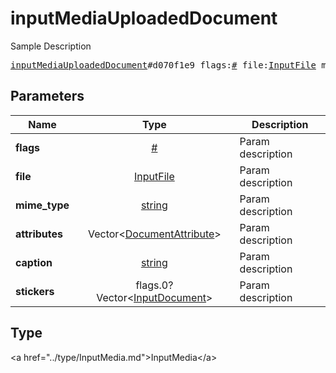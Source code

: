# inputMediaUploadedDocument

Sample Description

<pre>
<a href="../constructor/inputMediaUploadedDocument.md">inputMediaUploadedDocument</a>#d070f1e9 flags:<a href="../type/#.md">#</a> file:<a href="../type/InputFile.md">InputFile</a> mime_type:<a href="../type/string.md">string</a> attributes:Vector&lt;<a href="../type/DocumentAttribute.md">DocumentAttribute</a>&gt; caption:<a href="../type/string.md">string</a> stickers:flags.0?Vector&lt;<a href="../type/InputDocument.md">InputDocument</a>&gt; = <a href="../type/InputMedia.md">InputMedia</a>;
</pre>

## Parameters

| Name | Type | Description |
|------|:----:|-------------|
| **flags** | <a href="../type/#.md">#</a> | Param description |
| **file** | <a href="../type/InputFile.md">InputFile</a> | Param description |
| **mime_type** | <a href="../type/string.md">string</a> | Param description |
| **attributes** | Vector&lt;<a href="../type/DocumentAttribute.md">DocumentAttribute</a>&gt; | Param description |
| **caption** | <a href="../type/string.md">string</a> | Param description |
| **stickers** | flags.0?Vector&lt;<a href="../type/InputDocument.md">InputDocument</a>&gt; | Param description |

## Type

&lt;a href=&#34;../type/InputMedia.md&#34;&gt;InputMedia&lt;/a&gt;
